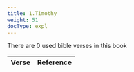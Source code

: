 ```yaml
---
title: 1.Timothy
weight: 51
docType: expl
---
```


There are 0 used bible verses in this book

| Verse | Reference |
|-------|-----------|
